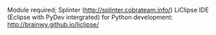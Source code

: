 Module required; Splinter (http://splinter.cobrateam.info/)
LiClipse IDE (Eclipse with PyDev intergrated) for Python development: http://brainwy.github.io/liclipse/

